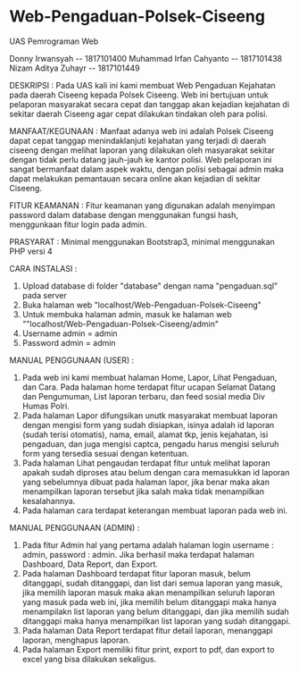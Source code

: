 # Web-Pengaduan-Polsek-Ciseeng

UAS Pemrograman Web

Donny Irwansyah -- 1817101400 Muhammad Irfan Cahyanto -- 1817101438 Nizam Aditya Zuhayr -- 1817101449

DESKRIPSI : 
Pada UAS kali ini kami membuat Web Pengaduan Kejahatan pada daerah Ciseeng kepada Polsek Ciseeng. Web ini bertujuan untuk pelaporan masyarakat secara cepat dan tanggap akan kejadian kejahatan di sekitar daerah Ciseeng agar cepat dilakukan tindakan oleh para polisi.

MANFAAT/KEGUNAAN :
Manfaat adanya web ini adalah Polsek Ciseeng dapat cepat tanggap menindaklanjuti kejahatan yang terjadi di daerah ciseeng dengan melihat laporan yang dilakukan oleh masyarakat sekitar dengan tidak perlu datang jauh-jauh ke kantor polisi. Web pelaporan ini sangat bermanfaat dalam aspek waktu, dengan polisi sebagai admin maka dapat melakukan pemantauan secara online akan kejadian di sekitar Ciseeng.

FITUR KEAMANAN : 
Fitur keamanan yang digunakan adalah menyimpan password dalam database dengan menggunakan fungsi hash, menggunkaan fitur login pada admin.

PRASYARAT :
Minimal menggunakan Bootstrap3, minimal menggunakan PHP versi 4

CARA INSTALASI :
1. Upload database di folder "database" dengan nama "pengaduan.sql" pada server
2. Buka halaman web "localhost/Web-Pengaduan-Polsek-Ciseeng"
3. Untuk membuka halaman admin, masuk ke halaman web ""localhost/Web-Pengaduan-Polsek-Ciseeng/admin"
4. Username admin = admin
5. Password admin = admin

MANUAL PENGGUNAAN (USER) :
1. Pada web ini kami membuat halaman Home, Lapor, Lihat Pengaduan, dan Cara. Pada halaman home terdapat fitur ucapan Selamat Datang dan Pengumuman, List laporan terbaru, dan feed sosial media Div Humas Polri. 
2. Pada halaman Lapor difungsikan unutk masyarakat membuat laporan dengan mengisi form yang sudah disiapkan, isinya adalah id laporan (sudah terisi otomatis), nama, email, alamat tkp, jenis kejahatan, isi pengaduan, dan juga mengisi captca, pengadu harus mengisi seluruh form yang tersedia sesuai dengan ketentuan. 
3. Pada halaman Lihat pengaudan terdapat fitur untuk melihat laporan apakah sudah diproses atau belum dengan cara memasukkan id laporan yang sebelumnya dibuat pada halaman lapor, jika benar maka akan menampilkan laporan tersebut jika salah maka tidak menampilkan kesalahannya. 
4. Pada halaman cara terdapat keterangan membuat laporan pada web ini. 

MANUAL PENGGUNAAN (ADMIN) :
1.  Pada fitur Admin hal yang pertama adalah halaman login username : admin, password : admin. Jika berhasil maka terdapat halaman Dashboard, Data Report, dan Export. 
2.  Pada halaman Dashboard terdapat fitur laporan masuk, belum ditanggapi, sudah ditanggapi, dan list dari semua laporan yang masuk, jika memilih laporan masuk maka akan menampilkan seluruh laporan yang masuk pada web ini, jika memilih belum ditanggapi maka hanya menampilakn list laporan yang belum ditanggapi, dan jika memilih sudah ditanggapi maka hanya menampilkan list laporan yang sudah ditanggapi. 
3.  Pada halaman Data Report terdapat fitur detail laporan, menanggapi laporan, menghapus laporan.
4.  Pada halaman Export memiliki fitur print, export to pdf, dan export to excel yang bisa dilakukan sekaligus.

